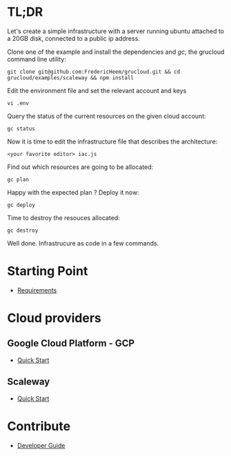 # TL;DR

Let's create a simple infrastructure with a server running ubuntu attached to a 20GB disk, connected to a public ip address.

Clone one of the example and install the dependencies and _gc_, the grucloud command line utility:

```
git clone git@github.com:FredericHeem/grucloud.git && cd grucloud/examples/scaleway && npm install
```

Edit the environment file and set the relevant account and keys

    vi .env

Query the status of the current resources on the given cloud account:

    gc status

Now it is time to edit the infrastructure file that describes the architecture:

    <your favorite editor> iac.js

Find out which resources are going to be allocated:

    gc plan

Happy with the expected plan ? Deploy it now:

    gc deploy

Time to destroy the resouces allocated:

    gc destroy

Well done. Infrastrucure as code in a few commands.

# Starting Point

- [Requirements](docs/Requirements.md)

# Cloud providers

## Google Cloud Platform - GCP

- [Quick Start](src/providers/google/README.md)

## Scaleway

- [Quick Start](src/providers/scaleway/README.md)

# Contribute

- [Developer Guide](docs/DeveloperGuide.md)

```

```
